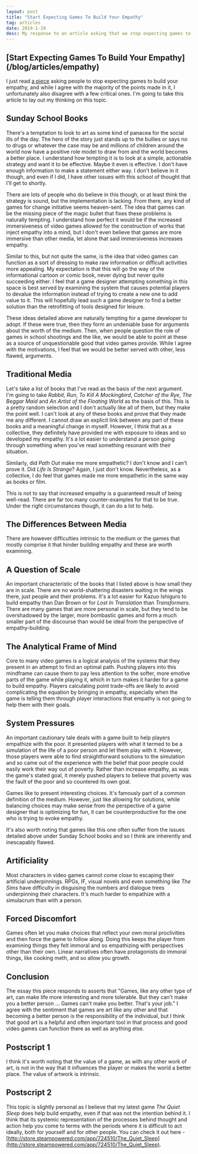 ```yaml
---
layout: post
title: "Start Expecting Games To Build Your Empathy"
tag: articles
date: 2019-1-19
desc: My response to an article asking that we stop expecting games to build empathy
---
```

<h2>[Start Expecting Games To Build Your Empathy](/blog/articles/empathy)</h2>

I just read [a piece](https://www.wired.com/story/games-and-empathy/) asking people to stop expecting games to build your empathy, and while I agree with the majority of the points made in it, I unfortunately also disagree with a few critical ones. I'm going to take this article to lay out my thinking on this topic.

## Sunday School Books

There's a temptation to look to art as some kind of panacea for the social ills of the day. The hero of the story just stands up to the bullies or says no to drugs or whatever the case may be and millions of children around the world now have a positive role model to draw from and the world becomes a better place. I understand how tempting it is to look at a simple, actionable strategy and want it to be effective. Maybe it even is effective. I don't have enough information to make a statement either way. I don't believe in it though, and even if I did, I have other issues with this school of thought that I'll get to shortly.


There are lots of people who do believe in this though, or at least think the strategy is sound, but the implementation is lacking. From there, any kind of games for change initiative seems heaven-sent. The idea that games can be the missing piece of the magic bullet that fixes these problems is naturally tempting. I understand how perfect it would be if the increased immersiveness of video games allowed for the construction of works that inject empathy into a mind, but I don't even believe that games are more immersive than other media, let alone that said immersiveness increases empathy.


Similar to this, but not quite the same, is the idea that video games can function as a sort of dressing to make raw information or difficult activities more appealing. My expectation is that this will go the way of the informational cartoon or comic book, never dying but never quite succeeding either. I feel that a game designer attempting something in this space is best served by examining the system that causes potential players to devalue the information instead of trying to create a new one to add value to it. This will hopefully lead such a game designer to find a better solution than the retrofitting of tools designed for leisure.


These ideas detailed above are naturally tempting for a game developer to adopt. If these were true, then they form an undeniable base for arguments about the worth of the medium. Then, when people question the role of games in school shootings and the like, we would be able to point at these as a source of unquestionable good that video games provide. While I agree with the motivations, I feel that we would be better served with other, less flawed, arguments.

## Traditional Media

Let's take a list of books that I've read as the basis of the next argument. I'm going to take *Rabbit, Run*, *To Kill A Mockingbird*, *Catcher of the Rye*, *The Beggar Maid* and *An Artist of the Floating World* as the basis of this. This is a pretty random selection and I don't actually like all of them, but they make the point well. I can't look at any of these books and prove that they made me any different. I cannot draw an explicit link between any part of these books and a meaningful change in myself. However, I think that as a collective, they definitely have provided me with exposure to ideas and so developed my empathy. It's a lot easier to understand a person going through something when you've read something resonant with their situation.


Similarly, did *Path Out* make me more empathetic? I don't know and I can't prove it. Did *Life Is Strange*? Again, I just don't know. Nevertheless, as a collective, I do feel that games made me more empathetic in the same way as books or film.


This is not to say that increased empathy is a guaranteed result of being well-read. There are far too many counter-examples for that to be true. Under the right circumstances though, it can do a lot to help.

## The Differences Between Media

There are however difficulties intrinsic to the medium or the games that mostly comprise it that hinder building empathy and these are worth examining.

## A Question of Scale

An important characteristic of the books that I listed above is how small they are in scale. There are no world-shattering disasters waiting in the wings there, just people and their problems. It's a lot easier for Kazuo Ishiguro to build empathy than Dan Brown or for *Lost In Translation* than *Transformers*. There are many games that are more personal in scale, but they tend to be overshadowed by the larger, more bombastic games and form a much smaller part of the discourse than would be ideal from the perspective of empathy-building.

## The Analytical Frame of Mind

Core to many video games is a logical analysis of the systems that they present in an attempt to find an optimal path. Pushing players into this mindframe can cause them to pay less attention to the softer, more emotive parts of the game while playing it, which in turn makes it harder for a game to build empathy. Players calculating point trade-offs are likely to avoid complicating the equation by bringing in empathy, especially when the game is telling them through player interactions that empathy is not going to help them with their goals.

## System Pressures

An important cautionary tale deals with a game built to help players empathize with the poor. It presented players with what it termed to be a simulation of the life of a poor person and let them play with it. However, those players were able to find straightforward solutions to the simulation and so came out of the experience with the belief that poor people could easily work their way out of poverty. Rather than increase empathy, as was the game's stated goal, it merely pushed players to believe that poverty was the fault of the poor and so countered its own goal.


Games like to present interesting choices. It's famously part of a common definition of the medium. However, just like allowing for solutions, while balancing choices may make sense from the perspective of a game designer that is optimizing for fun, it can be counterproductive for the one who is trying to evoke empathy.


It's also worth noting that games like this one often suffer from the issues detailed above under Sunday School books and so I think are inherently and inescapably flawed.

## Artificiality

Most characters in video games cannot come close to escaping their artificial underpinnings. RPGs, IF, visual novels and even something like *The Sims* have difficulty in disguising the numbers and dialogue trees underpinning their characters. It's much harder to empathize with a simulacrum than with a person.

## Forced Discomfort

Games often let you make choices that reflect your own moral proclivities and then force the game to follow along. Doing this keeps the player from examining things they felt immoral and so empathizing with perspectives other than their own. Linear narratives often have protagonists do immoral things, like cooking meth, and so allow you growth.

## Conclusion

The essay this piece responds to asserts that "Games, like any other type of art, can make life more interesting and more tolerable. But they can't make you a better person ... Games can't make you better. That's your job." I agree with the sentiment that games are art like any other and that becoming a better person is the responsibility of the individual, but I think that good art is a helpful and often important tool in that process and good video games can function there as well as anything else.

## Postscript 1

I think it's worth noting that the value of a game, as with any other work of art, is not in the way that it influences the player or makes the world a better place. The value of artwork is intrinsic.

## Postscript 2

This topic is slightly personal as I believe that my latest game *The Quiet Sleep* does help build empathy, even if that was not the intention behind it. I think that its systemic representation of the processes behind thought and action help you come to terms with the periods where it is difficult to act ideally, both for yourself and for other people. You can check it out here - [http://store.steampowered.com/app/724510/The_Quiet_Sleep](http://store.steampowered.com/app/724510/The_Quiet_Sleep).


